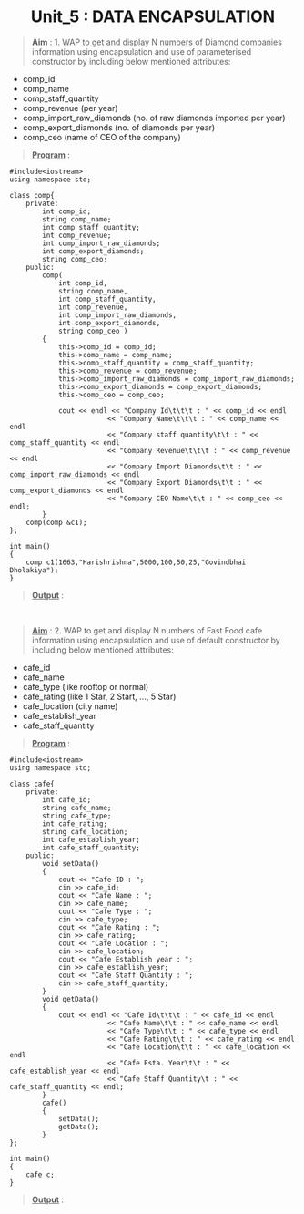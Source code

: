 <center><h1>Unit_5 : DATA ENCAPSULATION</h1></center>

><u>**Aim**</u> : 1. WAP to get and display N numbers of Diamond
companies information using encapsulation and use of
parameterised constructor by including below
mentioned attributes:
- comp_id
- comp_name
- comp_staff_quantity
- comp_revenue (per year)
- comp_import_raw_diamonds (no. of raw diamonds
imported per year)
- comp_export_diamonds (no. of diamonds per year)
- comp_ceo (name of CEO of the company)

><u>**Program**</u> : 

    #include<iostream>
    using namespace std;

    class comp{
        private:
            int comp_id;
            string comp_name;
            int comp_staff_quantity;
            int comp_revenue;
            int comp_import_raw_diamonds;
            int comp_export_diamonds;
            string comp_ceo;
        public:
            comp(
                int comp_id,
                string comp_name,
                int comp_staff_quantity,
                int comp_revenue,
                int comp_import_raw_diamonds,
                int comp_export_diamonds,
                string comp_ceo )
            {
                this->comp_id = comp_id;
                this->comp_name = comp_name;
                this->comp_staff_quantity = comp_staff_quantity;
                this->comp_revenue = comp_revenue;
                this->comp_import_raw_diamonds = comp_import_raw_diamonds;
                this->comp_export_diamonds = comp_export_diamonds;
                this->comp_ceo = comp_ceo;
                
                cout << endl << "Company Id\t\t\t : " << comp_id << endl
                            << "Company Name\t\t\t : " << comp_name << endl
                            << "Company staff quantity\t\t : " << comp_staff_quantity << endl
                            << "Company Revenue\t\t\t : " << comp_revenue << endl
                            << "Company Import Diamonds\t\t : " << comp_import_raw_diamonds << endl
                            << "Company Export Diamonds\t\t : " << comp_export_diamonds << endl
                            << "Company CEO Name\t\t : " << comp_ceo << endl;			 
            }
        comp(comp &c1);			
    };

    int main()
    {
        comp c1(1663,"Harishrishna",5000,100,50,25,"Govindbhai Dholakiya");
    }

><u>**Output**</u> :

<br>

><u>**Aim**</u> : 2. WAP to get and display N numbers of Fast Food cafe
information using encapsulation and use of default
constructor by including below mentioned attributes:
- cafe_id
- cafe_name
- cafe_type (like rooftop or normal)
- cafe_rating (like 1 Star, 2 Start, ..., 5 Star)
- cafe_location (city name)
- cafe_establish_year
- cafe_staff_quantity

><u>**Program**</u> : 

    #include<iostream>
    using namespace std;

    class cafe{
        private:
            int cafe_id;
            string cafe_name;
            string cafe_type;
            int cafe_rating;
            string cafe_location;
            int cafe_establish_year;
            int cafe_staff_quantity;
        public:
            void setData()
            {
                cout << "Cafe ID : ";
                cin >> cafe_id;
                cout << "Cafe Name : ";
                cin >> cafe_name;
                cout << "Cafe Type : ";
                cin >> cafe_type;
                cout << "Cafe Rating : ";
                cin >> cafe_rating;
                cout << "Cafe Location : ";
                cin >> cafe_location;
                cout << "Cafe Establish year : ";
                cin >> cafe_establish_year;
                cout << "Cafe Staff Quantity : ";
                cin >> cafe_staff_quantity;
            }	
            void getData()
            {
                cout << endl << "Cafe Id\t\t\t : " << cafe_id << endl
                            << "Cafe Name\t\t : " << cafe_name << endl
                            << "Cafe Type\t\t : " << cafe_type << endl
                            << "Cafe Rating\t\t : " << cafe_rating << endl
                            << "Cafe Location\t\t : " << cafe_location << endl
                            << "Cafe Esta. Year\t\t : " << cafe_establish_year << endl
                            << "Cafe Staff Quantity\t : " << cafe_staff_quantity << endl;
            }
            cafe()
            {
                setData();
                getData();
            }
    };

    int main()
    {
        cafe c;
    }

><u>**Output**</u> :

<br>
